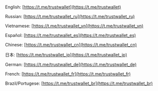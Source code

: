 English: [https://t.me/trustwallet](https://t.me/trustwallet)

Russian: [https://t.me/trustwallet_ru](https://t.me/trustwallet_ru)

Vietnamese: [https://t.me/trustwallet_vn](https://t.me/trustwallet_vn)

Español: [https://t.me/trustwallet_es](https://t.me/trustwallet_es)

Chinese: [https://t.me/trustwallet_cn](https://t.me/trustwallet_cn)

日本: [https://t.me/trustwallet_jp](https://t.me/trustwallet_jp)

German: [https://t.me/trustwallet_de](https://t.me/trustwallet_de)

French: [https://t.me/trustwallet_fr](https://t.me/trustwallet_fr)

Brazil/Portugese: [https://t.me/trustwallet_br](https://t.me/trustwallet_br)

